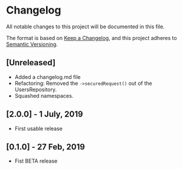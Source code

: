 # Changelog
All notable changes to this project will be documented in this file.

The format is based on [Keep a Changelog](https://keepachangelog.com/en/1.0.0/),
and this project adheres to [Semantic Versioning](https://semver.org/spec/v2.0.0.html).

## [Unreleased]

- Added a changelog.md file
- Refactoring: Removed the `->securedRequest()` out of the UsersRepository.
- Squashed namespaces.

## [2.0.0] - 1 July, 2019

- First usable release

## [0.1.0] - 27 Feb, 2019

- Fist BETA release